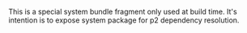 This is a special system bundle fragment only used at build time.
It's intention is to expose system package for p2 dependency resolution.